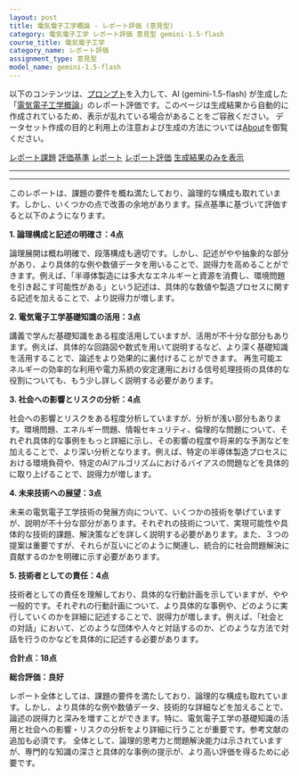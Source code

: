 ```yaml
---
layout: post
title: 電気電子工学概論 - レポート評価 (意見型)
category: 電気電子工学 レポート評価 意見型 gemini-1.5-flash
course_title: 電気電子工学
category_name: レポート評価
assignment_type: 意見型
model_name: gemini-1.5-flash
---
```


以下のコンテンツは、[プロンプト](https://github.com/takedatoshiyuki/synthetic_assignments/tree/main/generated/電気電子工学/gemini-1.5-flash/prompt_レポート評価-意見型.md)を入力して、AI (gemini-1.5-flash) が生成した「[電気電子工学概論](/contents/電気電子工学/)」のレポート評価です。このページは生成結果から自動的に作成されているため、表示が乱れている場合があることをご容赦ください。
データセット作成の目的と利用上の注意および生成の方法については[About](/About)を御覧ください。

[レポート課題](../レポート課題-意見型)
[評価基準](../評価基準-意見型)
[レポート](../レポート-意見型)
[レポート評価](../レポート評価-意見型)
[生成結果のみを表示](https://github.com/takedatoshiyuki/synthetic_assignments/tree/main/generated/電気電子工学/gemini-1.5-flash/レポート評価-意見型.md)
  

***
***
  
このレポートは、課題の要件を概ね満たしており、論理的な構成も取れています。しかし、いくつかの点で改善の余地があります。採点基準に基づいて評価すると以下のようになります。


**1. 論理構成と記述の明確さ：4点**

論理展開は概ね明確で、段落構成も適切です。しかし、記述がやや抽象的な部分があり、より具体的な例や数値データを用いることで、説得力を高めることができます。例えば、「半導体製造には多大なエネルギーと資源を消費し、環境問題を引き起こす可能性がある」という記述は、具体的な数値や製造プロセスに関する記述を加えることで、より説得力が増します。


**2. 電気電子工学基礎知識の活用：3点**

講義で学んだ基礎知識をある程度活用していますが、活用が不十分な部分もあります。例えば、具体的な回路図や数式を用いて説明するなど、より深く基礎知識を活用することで、論述をより効果的に裏付けることができます。  再生可能エネルギーの効率的な利用や電力系統の安定運用における信号処理技術の具体的な役割についても、もう少し詳しく説明する必要があります。


**3. 社会への影響とリスクの分析：4点**

社会への影響とリスクをある程度分析していますが、分析が浅い部分もあります。環境問題、エネルギー問題、情報セキュリティ、倫理的な問題について、それぞれ具体的な事例をもっと詳細に示し、その影響の程度や将来的な予測などを加えることで、より深い分析となります。例えば、特定の半導体製造プロセスにおける環境負荷や、特定のAIアルゴリズムにおけるバイアスの問題などを具体的に取り上げることで、説得力が増します。


**4. 未来技術への展望：3点**

未来の電気電子工学技術の発展方向について、いくつかの技術を挙げていますが、説明が不十分な部分があります。それぞれの技術について、実現可能性や具体的な技術的課題、解決策などを詳しく説明する必要があります。また、３つの提案は重要ですが、それらが互いにどのように関連し、統合的に社会問題解決に貢献するのかを明確に示す必要があります。


**5. 技術者としての責任：4点**

技術者としての責任を理解しており、具体的な行動計画を示していますが、やや一般的です。それぞれの行動計画について、より具体的な事例や、どのように実行していくのかを詳細に記述することで、説得力が増します。例えば、「社会との対話」において、どのような団体や人々と対話するのか、どのような方法で対話を行うのかなどを具体的に記述する必要があります。


**合計点：18点**


**総合評価：良好**

レポート全体としては、課題の要件を満たしており、論理的な構成も取れています。しかし、より具体的な例や数値データ、技術的な詳細などを加えることで、論述の説得力と深みを増すことができます。特に、電気電子工学の基礎知識の活用と社会への影響・リスクの分析をより詳細に行うことが重要です。参考文献の追加も必須です。  全体として、論理的思考力と問題解決能力は示されていますが、専門的な知識の深さと具体的な事例の提示が、より高い評価を得るために必要です。
